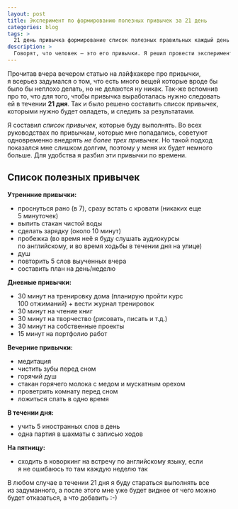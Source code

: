 ```yaml
---
layout: post
title: Эксперимент по формированию полезных привычек за 21 день
categories: blog
tags: >
  21 день привычка формирование список полезных правильных каждый день выработка любая за три недели
description: >
  Говорят, что человек — это его привычки. Я решил провести эксперимент, в котором буду пытаться сформировать полезные привычки за 21 день.
---
```


Прочитав вчера вечером статью на лайфхакере про привычки, я всерьез задумался о том, что есть много вещей которые вроде бы было бы неплохо делать, но не делаются ну никак. Так-же вспомнив про то, что для того, чтобы привычка выработалась нужно следовать ей в течении <b>21 дня</b>. Так и было решено составить список привычек, которыми нужно будет овладеть, и следить за результатами.

Я составил _список привычек_, которые буду выполнять. Во всех руководствах по привычкам, которые мне попадались, советуют одновременно внедрять _не более трех привычек_. Но такой подход показался мне слишком долгим, поэтому у меня их будет немного больше.
Для удобства я разбил эти привычки по времени.

## Список полезных привычек

**Утреннние привычки:**
* проснуться рано (в 7), сразу встать с кровати (никаких еще 5 минуточек)
* выпить стакан чистой воды
* сделать зарядку (около 10 минут)
* пробежка (во время неё я буду слушать аудиокурсы по английскому, и во время ходьбы в течении дня на улице)
* душ
* повторить 5 слов выученных вчера
* составить план на день/неделю

**Дневные привычки:**
* 30 минут на тренировку дома (планирую пройти курс 100 отжиманий) + вести журнал тренировок
* 30 минут на чтение книг
* 30 минут на творчество (рисовать, писать и т.д.)
* 30 минут на собственные проекты
* 15 минут на портфолио работ

**Вечерние привычки:**
* медитация
* чистить зубы перед сном
* горячий душ
* стакан горячего молока с медом и мускатным орехом
* проветрить комнату перед сном
* ложиться спать в одно время

**В течении дня:**
* учить 5 иностранных слов в день
* одна партия в шахматы с записью ходов

**На пятницу:**
* сходить в коворкинг на встречу по английскому языку, если я не ошибаюсь то там каждую неделю так

В любом случае в течении 21 дня я буду стараться выполнять все из задуманного, а после этого мне уже будет виднее от чего можно будет отказаться, а что добавить :-)
